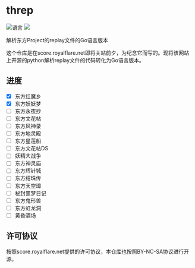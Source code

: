 # threp

![](https://img.shields.io/github/languages/top/CuteReimu/threp "语言")
[![](https://img.shields.io/badge/License-BY--NC--SA%203.0-lightgrey)](https://github.com/CuteReimu/threp/blob/master/LICENSE "许可协议")

解析东方Project的replay文件的Go语言版本

这个仓库是在score.royalflare.net即将关站前夕，为纪念它而写的。现将该网站上开源的python解析replay文件的代码转化为Go语言版本。

## 进度

- [x] 东方红魔乡
- [x] 东方妖妖梦
- [ ] 东方永夜抄
- [ ] 东方文花帖
- [ ] 东方风神录
- [ ] 东方地灵殿
- [ ] 东方星莲船
- [ ] 东方文花帖DS
- [ ] 妖精大战争
- [ ] 东方神灵庙
- [ ] 东方辉针城
- [ ] 东方绀珠传
- [ ] 东方天空璋
- [ ] 秘封噩梦日记
- [ ] 东方鬼形兽
- [ ] 东方虹龙洞
- [ ] 黄昏酒场

## 许可协议

按照score.royalflare.net提供的许可协议，本仓库也按照BY-NC-SA协议进行开源。
